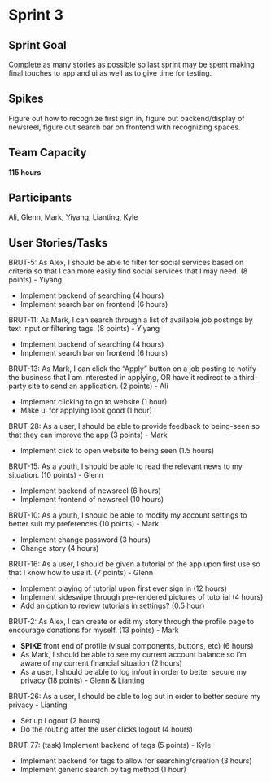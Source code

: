# Sprint 3

## Sprint Goal
Complete as many stories as possible so last sprint may be spent making final touches to app and ui as well as to give time for testing.

## Spikes
Figure out how to recognize first sign in, figure out backend/display of newsreel, figure out search bar on frontend with recognizing spaces.

## Team Capacity
**115 hours**

## Participants
Ali, Glenn, Mark, Yiyang, Lianting, Kyle

## User Stories/Tasks

BRUT-5: As Alex, I should be able to filter for social services based on criteria so that I can more easily find social services that I may need. (8 points) - Yiyang
- Implement backend of searching (4 hours)
- Implement search bar on frontend (6 hours) 

BRUT-11: As Mark, I can search through a list of available job postings by text input or filtering tags. (8 points) - Yiyang 
- 	Implement backend of searching (4 hours)
- 	Implement search bar on frontend (6 hours) 

BRUT-13: As Mark, I can click the “Apply” button on a job posting to notify the business that I am interested in applying, OR have it redirect to a third-party site to send an application. (2 points) - Ali
- Implement clicking to go to website (1 hour)
- Make ui for applying look good (1 hour)

BRUT-28: As a user, I should be able to provide feedback to being-seen so that they can improve the app (3 points) - Mark
- Implement click to open website to being seen (1.5 hours)

BRUT-15: As a youth, I should be able to read the relevant news to my situation. (10 points) - Glenn
- Implement backend of newsreel (6 hours)
- Implement frontend of newsreel (10 hours)

BRUT-10: As a youth, I should be able to modify my account settings to better suit my preferences (10 points) - Mark
- Implement change password (3 hours)
- Change story (4 hours)

BRUT-16: As a user, I should be given a tutorial of the app upon first use so that I know how to use it. (7 points) - Glenn
- Implement playing of tutorial upon first ever sign in (12 hours)
- Implement sideswipe through pre-rendered pictures of tutorial (4 hours) 
- Add an option to review tutorials in settings? (0.5 hour)
  
BRUT-2: As Alex, I can create or edit my story through the profile page to encourage donations for myself. (13 points) - Mark
- **SPIKE** front end of profile (visual components, buttons, etc) (6 hours)
- As Mark, I should be able to see my current account balance so i’m aware of my current financial situation (2 hours)
- As a user, I should be able to log in/out in order to better secure my privacy (18 points) - Glenn & Lianting

BRUT-26: As a user, I should be able to log out in order to better secure my privacy - Lianting
- Set up Logout (2 hours)
- Do the routing after the user clicks logout (4 hours)
 
 BRUT-77: (task) Implement backend of tags (5 points) - Kyle
- Implement backend for tags to allow for searching/creation (3 hours)
- Implement generic search by tag method (1 hour)

